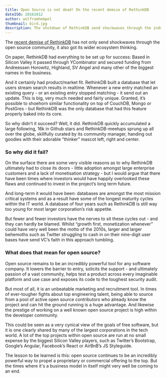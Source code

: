 ```yaml
---
title: Open Source is not dead! On the recent demise of RethinkDB
dateISO: 20161012
author: wolframhempel
thumbnail: bird.jpg
description: The shutdown of RethinkDB send shockwaves through the industry
---
```

The [recent demise of RethinkDB](https://rethinkdb.com/blog/rethinkdb-shutdown/) has not only send shockwaves through the open source community, it also got its wider ecosystem thinking.

On paper, RethinkDB had everything to be set up for success: Based in Silicon Valley it passed through YCombinator and secured funding from Andreessen Horowitz, Highland, SV Angel and many other of the biggest names in the business.

And it certainly had product/market fit. RethinkDB built a database that let users stream search results in realtime. Whenever a new entry matched an existing query - or an existing entry stopped matching - it send out an update.
This is big, very much needed and fairly unique. Granted, it’s possible to shoehorn similar functionality on top of CouchDB, Mongo or PostGres - but RethinkDB was the only database that had this feature properly baked into its core.

So why didn’t it succeed? Well, it did. RethinkDB quickly accumulated a large following, 16k in Github stars and RethinkDB-meetups sprung up all over the globe, skillfully curated by its community manager, handing out goodies with their adorable “thinker” mascot left, right and center.

### So why did it fail?
On the surface there are some very visible reasons as to why RethinkDB ultimately had to close its doors - little adoption amongst large enterprise customers and a lack of monetisation strategy - but I would argue that there have been times where investors would have happily overlooked these flaws and continued to invest in the project’s long term future.

And long-term it would have been: databases are amongst the most mission critical systems and as a result have some of the longest maturity cycles within the IT world. A database of four years such as RethinkDB is still way too young for most larger corporation’s risk appetite.

But fewer and fewer investors have the nerves to sit these cycles out - and they can hardly be blamed. Whilst “growth first, monetization whenever” could have very well been the motto of the 2010s, larger and larger behemoths such as Twitter struggling to cash in on their nine-digit user bases have send VC’s faith in this approach tumbling.

### What does that mean for open source?
Open source remains to be an incredibly powerful tool for any software company. It lowers the barrier to entry, solicits the support - and ultimately passion of a vast community, helps test a product across every imaginable platform and use case and exposes its code to the toughest security audit.

But most of all, it is an unbeatable marketing and recruitment tool. In times of ever-tougher fights about top engineering talent, being able to source from a pool of active open source contributors who already know the project and can hit the ground running is a huge advantage. And likewise the prestige of working on a well known open source project is high within the developer community.

This could be seen as a very cynical view of the goals of free software, but it is one clearly shared by many of the largest corporations in the tech world. A lot of the top projects within open source are run at no small expense by the biggest Silicon Valley players, such as Twitter’s Bootstrap, Google’s Angular, Facebook’s React or AirBnB’s JS Styleguide.

The lesson to be learned is this: open source continues to be an incredibly powerful way to propel a proprietary or commercial offering to the top. But the times where it's a business model in itself might very well be coming to an end.